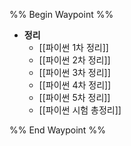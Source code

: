 %% Begin Waypoint %%
- **정리**
	- [[파이썬 1차 정리]]
	- [[파이썬 2차 정리]]
	- [[파이썬 3차 정리]]
	- [[파이썬 4차 정리]]
	- [[파이썬 5차 정리]]
	- [[파이썬 시험 총정리]]

%% End Waypoint %%